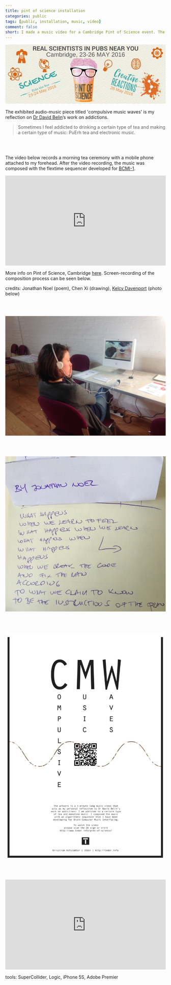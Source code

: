 ```yaml
---
title: pint of science installation
categories: public
tags: [public, installation, music, video]
comment: false
short: I made a music video for a Cambridge Pint of Science event. The idea was to reflect on my 'caffeine and music addiction'.
---
```

![](../assets/img/2016-04-23-pint-of-science-cambridge-2016.jpg)

The exhibited audio-music piece titled 'compulsive music waves' is my reflection on [Dr David Belin](http://www.neuroscience.cam.ac.uk/directory/profile.php?davidbelin)’s work on addictions.

> Sometimes I feel addicted to drinking a certain type of tea and making a certain type of music: PuErh tea and electronic music.

<br><br>

The video below records a morning tea ceremony with a mobile phone attached to my forehead. After the video recording, the music was composed with the flextime sequencer developed for [BCMI-1](/neurosky-supercollider-interface-and-audio-neurogame/).

<div style="left: 0; width: 100%; height: 0; position: relative; padding-bottom: 56.2493%;"><iframe src="https://www.youtube.com/embed/fTeJymxZoJs?rel=0&amp;showinfo=0" style="border: 0; top: 0; left: 0; width: 100%; height: 100%; position: absolute;" allowfullscreen scrolling="no"></iframe></div>

More info on Pint of Science, Cambridge [here](https://pintofscience.co.uk/event/hacking-the-brain-smart-drugs-and-addiction). Screen-recording of the composition process can be seen below.

credits: Jonathan Noel (poem), Chen Xi (drawing), [Kelcy Davenport](http://www.kelcydavenport.com/) (photo below)

<br><br>

![](../assets/img/2016-04-23-pint-of-science-installation.jpg)

<br><br>

![](../assets/img/2016-04-23-pint-of-science-jonathan-noel-what-happens.jpg)

<br><br>

![](../assets/img/2016-04-23-pint-of-science-installation-poster.jpg)

<br><br>

<div style="left: 0; width: 100%; height: 0; position: relative; padding-bottom: 56.2493%;"><iframe src="https://www.youtube.com/embed/82js1ncB4AM?rel=0&amp;showinfo=0" style="border: 0; top: 0; left: 0; width: 100%; height: 100%; position: absolute;" allowfullscreen scrolling="no"></iframe></div>

tools: SuperCollider, Logic, iPhone 5S, Adobe Premier
